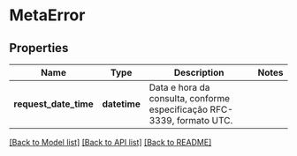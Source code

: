 # MetaError

## Properties
Name | Type | Description | Notes
------------ | ------------- | ------------- | -------------
**request_date_time** | **datetime** | Data e hora da consulta, conforme especificação RFC-3339, formato UTC. | 

[[Back to Model list]](../README.md#documentation-for-models) [[Back to API list]](../README.md#documentation-for-api-endpoints) [[Back to README]](../README.md)

